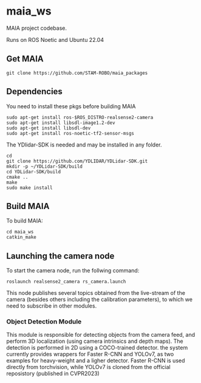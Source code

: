 # maia_ws
MAIA project codebase.

Runs on ROS Noetic and Ubuntu 22.04

## Get MAIA
```
git clone https://github.com/STAM-ROBO/maia_packages
```


## Dependencies
You need to install these pkgs before building MAIA
```
sudo apt-get install ros-$ROS_DISTRO-realsense2-camera
sudo apt-get install libsdl-image1.2-dev
sudo apt-get install libsdl-dev
sudo apt-get install ros-noetic-tf2-sensor-msgs
```

The YDlidar-SDK is needed and may be installed in any folder.
```
cd
git clone https://github.com/YDLIDAR/YDLidar-SDK.git
mkdir -p ~/YDLidar-SDK/build
cd YDLidar-SDK/build
cmake ..
make
sudo make install
```

## Build MAIA
To build MAIA:
```
cd maia_ws
catkin_make
```

## Launching the camera node
To start the camera node, run the follwing command:
```
roslaunch realsense2_camera rs_camera.launch
```
This node publishes several topics obtained from the live-stream of the camera (besides others including the calibration parameters), to which we need to subscribe in other modules.

### Object Detection Module
This module is responsible for detecting objects from the camera feed, and perform 3D localization (using camera intrinsics and depth maps).
The detection is performed in 2D using a COCO-trained detector. the system currently provides wrappers for Faster R-CNN and YOLOv7, as two examples for heavy-weight and a ligher detector. Faster R-CNN is used directly from torchvision, while YOLOv7 is cloned from the official reposistory (published in CVPR2023)
